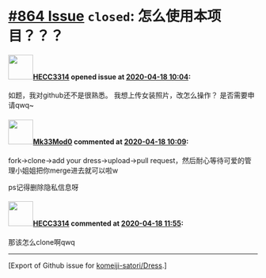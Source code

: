 # [\#864 Issue](https://github.com/komeiji-satori/Dress/issues/864) `closed`: 怎么使用本项目？？？

#### <img src="https://avatars.githubusercontent.com/u/59994569?v=4" width="50">[HECC3314](https://github.com/HECC3314) opened issue at [2020-04-18 10:04](https://github.com/komeiji-satori/Dress/issues/864):

如题，我对github还不是很熟悉。
我想上传女装照片，改怎么操作？
是否需要申请qwq~

#### <img src="https://avatars.githubusercontent.com/u/61263431?u=a966af926bb0f987ab4ef609f9737360e1a734c1&v=4" width="50">[Mk33Mod0](https://github.com/Mk33Mod0) commented at [2020-04-18 10:09](https://github.com/komeiji-satori/Dress/issues/864#issuecomment-615836136):

fork->clone->add your dress->upload->pull request，然后耐心等待可爱的管理小姐姐把你merge进去就可以啦w

ps记得删除隐私信息呀

#### <img src="https://avatars.githubusercontent.com/u/59994569?v=4" width="50">[HECC3314](https://github.com/HECC3314) commented at [2020-04-18 11:55](https://github.com/komeiji-satori/Dress/issues/864#issuecomment-615851849):

那该怎么clone啊qwq


-------------------------------------------------------------------------------



[Export of Github issue for [komeiji-satori/Dress](https://github.com/komeiji-satori/Dress).]
